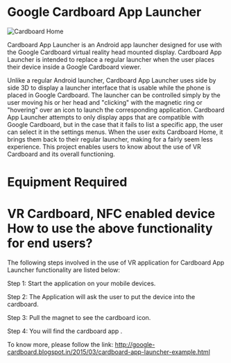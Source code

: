 Google Cardboard App Launcher
=============


![](http://2.bp.blogspot.com/-0KFx1quHyL0/VQROEdjbc2I/AAAAAAAABKA/IoxWaaZTh8E/s1600/Screenshot_2015-02-24-15-17-32.png "Cardboard Home")

 Cardboard App Launcher is an Android app launcher designed for use with the Google Cardboard virtual reality head mounted display. Cardboard App Launcher is intended to replace a regular launcher when the user places their device inside a Google Cardboard viewer.

Unlike a regular Android launcher, Cardboard App Launcher uses side by side 3D to display a launcher interface that is usable while the phone is placed in Google Cardboard. The launcher can be controlled simply by the user moving his or her head and "clicking" with the magnetic ring or "hovering" over an icon to launch the corresponding application. Cardboard App Launcher attempts to only display apps that are compatible with Google Cardboard, but in the case that it fails to list a specific app, the user can select it in the settings menus. When the user exits Cardboard Home, it brings them back to their regular launcher, making for a fairly seem less experience.
This project enables users to know about the use of VR Cardboard and its overall functioning. 

Equipment Required
=============
VR Cardboard, NFC enabled device
How to use the above functionality for end users?
=============
The following steps involved in the use of VR application for Cardboard App Launcher functionality are listed below:

Step 1: Start the application on your mobile devices.

Step 2: The Application will ask the user to put the device into the cardboard.

Step 3: Pull the magnet to see the cardboard icon.

Step 4: You will find the cardboard app .

To know more, please follow the link: http://google-cardboard.blogspot.in/2015/03/cardboard-app-launcher-example.html
